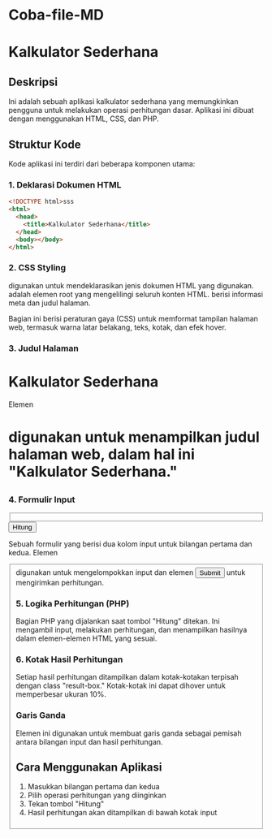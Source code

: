 # Coba-file-MD

# Kalkulator Sederhana

## Deskripsi

Ini adalah sebuah aplikasi kalkulator sederhana yang memungkinkan pengguna untuk melakukan operasi perhitungan dasar. Aplikasi ini dibuat dengan menggunakan HTML, CSS, dan PHP.

## Struktur Kode

Kode aplikasi ini terdiri dari beberapa komponen utama:

### 1. Deklarasi Dokumen HTML

```html
<!DOCTYPE html>sss
<html>
  <head>
    <title>Kalkulator Sederhana</title>
  </head>
  <body></body>
</html>
```

### 2. CSS Styling

<!DOCTYPE html> digunakan untuk mendeklarasikan jenis dokumen HTML yang digunakan.
<html> adalah elemen root yang mengelilingi seluruh konten HTML.
<head> berisi informasi meta dan judul halaman.

<style>
    /* CSS Styling untuk tampilan halaman */
    /* ... */
</style>

Bagian ini berisi peraturan gaya (CSS) untuk memformat tampilan halaman web, termasuk warna latar belakang, teks, kotak, dan efek hover.

### 3. Judul Halaman

<h1>Kalkulator Sederhana</h1>

Elemen <h1> digunakan untuk menampilkan judul halaman web, dalam hal ini "Kalkulator Sederhana."

### 4. Formulir Input

<form method="post" action="">
    <fieldset>
        <!-- ... -->
    </fieldset>
    <input type="submit" name="hitung" value="Hitung" required>
</form>

Sebuah formulir yang berisi dua kolom input untuk bilangan pertama dan kedua. Elemen <fieldset> digunakan untuk mengelompokkan input dan elemen <input type="submit"> untuk mengirimkan perhitungan.

### 5. Logika Perhitungan (PHP)

<?php
if (isset($_POST['hitung'])) {
    // ... Logika perhitungan
}
?>

Bagian PHP yang dijalankan saat tombol "Hitung" ditekan. Ini mengambil input, melakukan perhitungan, dan menampilkan hasilnya dalam elemen-elemen HTML yang sesuai.

### 6. Kotak Hasil Perhitungan

<div class="result-box">
    <!-- ... Hasil perhitungan ditampilkan di sini -->
</div>

Setiap hasil perhitungan ditampilkan dalam kotak-kotakan terpisah dengan class "result-box." Kotak-kotak ini dapat dihover untuk memperbesar ukuran 10%.

### Garis Ganda

<div class="double-hr"></div>

Elemen ini digunakan untuk membuat garis ganda sebagai pemisah antara bilangan input dan hasil perhitungan.

## Cara Menggunakan Aplikasi

1. Masukkan bilangan pertama dan kedua
2. Pilih operasi perhitungan yang diinginkan
3. Tekan tombol "Hitung"
4. Hasil perhitungan akan ditampilkan di bawah kotak input
